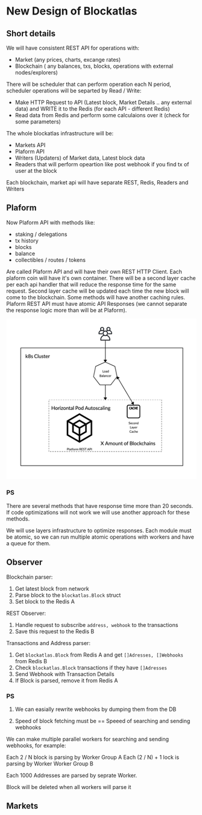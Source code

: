 # New Design of Blockatlas

## Short details

We will have consistent REST API for operations with:
- Market (any prices, charts, excange rates)
- Blockchain ( any balances, txs, blocks, operations with external nodes/explorers)

There will be scheduler that can perform operation each N period, scheduler operations will be separted by Read / Write:
- Make HTTP Request to API (Latest block, Market Details .. any external data) and WRITE it to the Redis (for each API - different Redis)
- Read data from Redis and perform some calculaions over it (check for some parameters)

The whole blockatlas infrastructure will be:
- Markets API
- Plaform API
- Writers (Updaters) of Market data, Latest block data
- Readers that will perform opeartion like post webhook if you find tx of user at the block

Each blockchain, market api will have separate REST, Redis, Readers and Writers

## Plaform 

Now Plaform API with methods like:
- staking / delegations
- tx history
- blocks
- balance
- collectibles / routes / tokens

Are called Plaform API and will have their own REST HTTP Client. Each plaform coin will have it's own container. 
There will be a second layer cache per each api handler that will reduce the response time for the same request. Second layer cache will be updated each time the new block will come to the blockchain. Some methods will have another caching rules.
Plaform REST API must have atomic API Responses (we cannot separate the response logic more than will be at Plaform). 

![Image Platform](https://github.com/EnoRage/blockatlas-report-jan-2020/raw/master/platform.png)

### PS
There are several methods that have response time more than 20 seconds. If code optimizations will not work we will use another approach for these methods.

We will use layers infrastructure to optimize responses. Each module must be atomic, so we can run multiple atomic operations with workers and have a queue for them.

## Observer

Blockchain parser:
1. Get latest block from network
2. Parse block to the `blockatlas.Block` struct
3. Set block to the Redis A

REST Observer: 
1. Handle request to subscribe `address, webhook` to the transactions
2. Save this request to the Redis B

Transactions and Address parser:
1. Get `blockatlas.Block` from Redis A and get `[]Adresses, []Webhooks` from Redis B
2. Check `blockatlas.Block` transactions if they have `[]Adresses`
4. Send Webhook with Transaction Details
5. If Block is parsed, remove it from Redis A

### PS

1. We can easially rewrite webhooks by dumping them from the DB

2. Speed of block fetching must be == Speeed of searching and sending webhooks

We can make multiple parallel workers for searching and sending webhooks, for example:

Each 2 / N block is parsing by Worker Group A
Each (2 / N) + 1 lock is parsing by Worker Worker Group B

Each 1000 Addresses are parsed by seprate Worker.

Block will be deleted when all workers will parse it

## Markets
